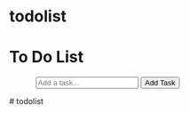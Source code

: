 # todolist

<!doctype html>
<html lang="en">
<head>
    <meta charset="utf-8">
    <meta name="viewport" content="width=device-width, initial-scale=1">
    <title>Bootstrap demo</title>
    <link rel="stylesheet" href="todo.css">
    <link href="https://cdn.jsdelivr.net/npm/bootstrap@5.3.0-alpha3/dist/css/bootstrap.min.css" rel="stylesheet" integrity="sha384-KK94CHFLLe+nY2dmCWGMq91rCGa5gtU4mk92HdvYe+M/SXH301p5ILy+dN9+nJOZ" crossorigin="anonymous">
</head>
<body>
<H1 id="title"> To Do List</H1>
<div id="todo-list">
<ul id="bullets">
    <ol id="task-list"></ol>
    <ul>
        <input type="text" id="task-input" placeholder="Add a task...">
        <button id="push" onclick="addTask()">Add Task</button>
    </ul>
</ul>
</div>
    <script src="todo.js"></script>
    <script src="https://cdn.jsdelivr.net/npm/bootstrap@5.3.0-alpha3/dist/js/bootstrap.bundle.min.js" integrity="sha384-ENjdO4Dr2bkBIFxQpeoTz1HIcje39Wm4jDKdf19U8gI4ddQ3GYNS7NTKfAdVQSZe" crossorigin="anonymous"></script>
</body>
</html>
# todolist
